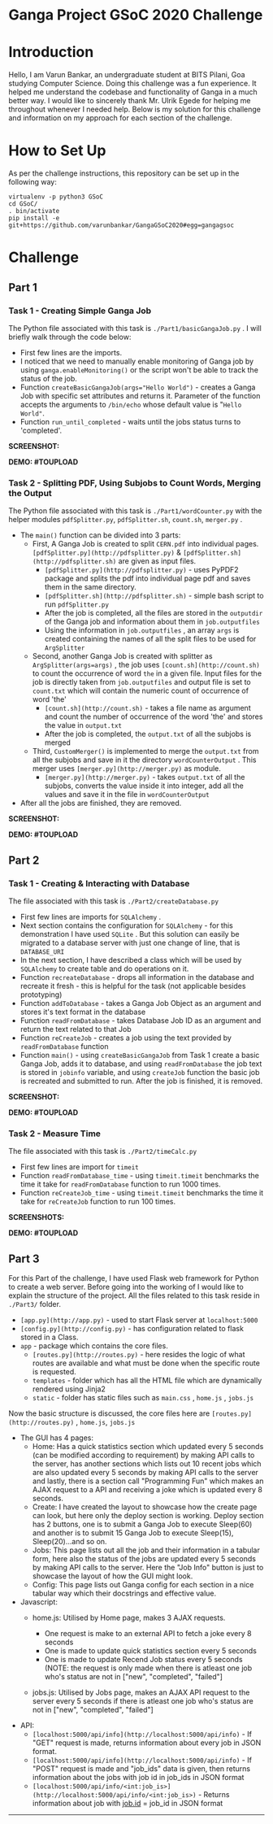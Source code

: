 # Ganga Project GSoC 2020 Challenge

# Introduction

Hello, I am Varun Bankar, an undergraduate student at BITS Pilani, Goa studying Computer Science. Doing this challenge was a fun experience. It helped me understand the codebase and functionality of Ganga in a much better way. I would like to sincerely thank Mr. Ulrik Egede for helping me throughout whenever I needed help. Below is my solution for this challenge and information on my approach for each section of the challenge.

# How to Set Up

As per the challenge instructions, this repository can be set up in the following way:

    virtualenv -p python3 GSoC
    cd GSoC/
    . bin/activate
    pip install -e git+https://github.com/varunbankar/GangaGSoC2020#egg=gangagsoc

# Challenge

## Part 1

### Task 1 - Creating Simple Ganga Job

The Python file associated with this task is `./Part1/basicGangaJob.py` . I will briefly walk through the code below:

- First few lines are the imports.
- I noticed that we need to manually enable monitoring of Ganga job by using  `ganga.enableMonitoring()` or the script won't be able to track the status of the job.
- Function `createBasicGangaJob(args="Hello World")` - creates a Ganga Job with specific set attributes and returns it. Parameter of the function accepts the arguments to `/bin/echo` whose default value is "`Hello World"`.
- Function `run_until_completed` - waits until the jobs status turns to 'completed'.

**SCREENSHOT:**

**DEMO: #TOUPLOAD**

### Task 2 - Splitting PDF, Using Subjobs to Count Words, Merging the Output

The Python file associated with this task is `./Part1/wordCounter.py` with the helper modules `pdfSplitter.py`, `pdfSplitter.sh`, `count.sh`, `merger.py` . 

- The `main()` function can be divided into 3 parts:
    - First, A Ganga Job is created to split `CERN.pdf` into individual pages. `[pdfSplitter.py](http://pdfsplitter.py)` & `[pdfSplitter.sh](http://pdfsplitter.sh)` are given as input files.
        - `[pdfSplitter.py](http://pdfsplitter.py)` - uses PyPDF2 package and splits the pdf into individual page pdf and saves them in the same directory.
        - `[pdfSplitter.sh](http://pdfsplitter.sh)` - simple bash script to run `pdfSplitter.py`
        - After the job is completed, all the files are stored in the `outputdir` of the Ganga job and information about them in `job.outputfiles`
        - Using the information in `job.outputfiles` , an array `args` is created containing the names of all the split files to be used for `ArgSplitter`
    - Second, another Ganga Job is created with splitter as `ArgSplitter(args=args)` , the job uses `[count.sh](http://count.sh)` to count the occurrence of word `the` in a given file. Input files for the job is directly taken from `job.outputfiles` and output file is set to `count.txt` which will contain the numeric count of occurrence of word 'the'
        - `[count.sh](http://count.sh)` - takes a file name as argument and count the number of occurrence of the word 'the' and stores the value in `output.txt`
        - After the job is completed, the `output.txt` of all the subjobs is merged
    - Third, `CustomMerger()` is implemented to merge the `output.txt` from all the subjobs and save in it the directory `wordCounterOutput` . This merger uses `[merger.py](http://merger.py)` as module.
        - `[merger.py](http://merger.py)` - takes `output.txt` of all the subjobs, converts the value inside it into integer, add all the values and save it in the file in `wordCounterOutput`
- After all the jobs are finished, they are removed.

**SCREENSHOT:**

**DEMO: #TOUPLOAD**

## Part 2

### Task 1 - Creating & Interacting with Database

The file associated with this task is `./Part2/createDatabase.py`

- First few lines are imports for `SQLAlchemy` .
- Next section contains the configuration for `SQLAlchemy` - for this demonstration I have used `SQLite` . But this solution can easily be migrated to a database server with just one change of line, that is `DATABASE_URI`
- In the next section, I have described a class which will be used by `SQLAlchemy` to create table and do operations on it.
- Function `recreateDatabase` - drops all information in the database and recreate it fresh - this is helpful for the task (not applicable besides prototyping)
- Function `addToDatabase` - takes a Ganga Job Object as an argument and stores it's text format in the database
- Function `readFromDatabase` - takes Database Job ID as an argument and return the text related to that Job
- Function `reCreateJob` -  creates a job using the text provided by `readFromDatabase` function
- Function `main()` - using `createBasicGangaJob` from Task 1 create a basic Ganga Job, adds it to database, and using `readFromDatabase` the job text is stored in `jobinfo` variable, and using `createJob` function the basic job is recreated and submitted to run. After the job is finished, it is removed.

**SCREENSHOT:**

**DEMO: #TOUPLOAD**

### Task 2 - Measure Time

The file associated with this task is `./Part2/timeCalc.py`

- First few lines are import for `timeit`
- Function `readFromDatabase_time` - using `timeit.timeit` benchmarks the time it take for `readFromDatabase` function to run 1000 times.
- Function `reCreateJob_time` - using `timeit.timeit` benchmarks the time it take for `reCreateJob` function to run 100 times.

**SCREENSHOTS:**

**DEMO: #TOUPLOAD**

## Part 3

For this Part of the challenge, I have used Flask web framework for Python to create a web server. Before going into the working of I would like to explain the structure of the project. All the files related to this task reside in `./Part3/` folder. 

- `[app.py](http://app.py)` - used to start Flask server at `localhost:5000`
- `[config.py](http://config.py)` - has configuration related to flask stored in a Class.
- `app` - package which contains the core files.
    - `[routes.py](http://routes.py)` - here resides the logic of what routes are available and what must be done when the specific route is requested.
    - `templates` - folder which has all the HTML file which are dynamically rendered using Jinja2
    - `static` - folder has static files such as `main.css` , `home.js` , `jobs.js`

Now the basic structure is discussed, the core files here are `[routes.py](http://routes.py)` , `home.js`, `jobs.js`

- The GUI has 4 pages:
    - Home: Has a quick statistics section which updated every 5 seconds (can be modified according to requirement) by making API calls to the server, has another sections which lists out 10 recent jobs which are also updated every 5 seconds by making API calls to the server and lastly, there is a section call "Programming Fun" which makes an AJAX request to a API and receiving a joke which is updated every 8 seconds.
    - Create: I have created the layout to showcase how the create page can look, but here only the deploy section is working. Deploy section has 2 buttons, one is to submit a Ganga Job to execute Sleep(60) and another is to submit 15 Ganga Job to execute Sleep(15), Sleep(20)...and so on.
    - Jobs: This page lists out all the job and their information in a tabular form, here also the status of the jobs are updated every 5 seconds by making API calls to the server. Here the "Job Info" button is just to showcase the layout of how the GUI might look.
    - Config: This page lists out Ganga config for each section in a nice tabular way which their docstrings and effective value.
- Javascript:
    - home.js: Utilised by Home page, makes 3 AJAX requests.
        - One request is make to an external API to fetch a joke every 8 seconds
        - One is made to update quick statistics section every 5 seconds
        - One is made to update Recend Job status every 5 seconds (NOTE: the request is only made when there is atleast one job who's status are not in ["new", "completed", "failed"]

    - jobs.js: Utilised by Jobs page, makes an AJAX API request to the server every 5 seconds if there is atleast one job who's status are not in ["new", "completed", "failed"]
- API:
    - `[localhost:5000/api/info](http://localhost:5000/api/info)` - If "GET" request is made, returns information about every job in JSON format.
    - `[localhost:5000/api/info](http://localhost:5000/api/info)` - If "POST" request is made and "job_ids" data is given, then returns information about the jobs with job id in job_ids in JSON format
    - `[localhost:5000/api/info/<int:job_is>](http://localhost:5000/api/info/<int:job_is>)` - Returns information about job with [job.id](http://job.id) = job_id in JSON format

---
